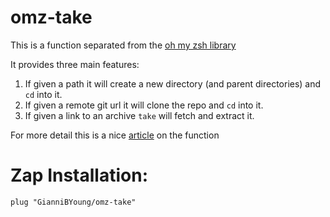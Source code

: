 # omz-take
This is a function separated from the [oh my zsh library](https://github.com/ohmyzsh/ohmyzsh)

It provides three main features:

1. If given a path it will create a new directory (and parent directories) and `cd` into it.
2. If given a remote git url it will clone the repo and `cd` into it.
3. If given a link to an archive `take` will fetch and extract it.

For more detail this is a nice [article](https://batsov.com/articles/2022/09/16/oh-my-zsh-fun-with-take) on the function
# Zap Installation:
`plug "GianniBYoung/omz-take"`

